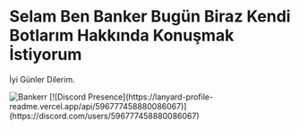 # Selam Ben Banker Bugün Biraz Kendi Botlarım Hakkında Konuşmak İstiyorum
İyi Günler Dilerim.


<img src="https://komarev.com/ghpvc/?username=Bankerr&label=Ziyaretçi%20Sayısı&color=552b75" alt="Bankerr" />
[![Discord Presence](https://lanyard-profile-readme.vercel.app/api/596777458880086067)](https://discord.com/users/596777458880086067)
